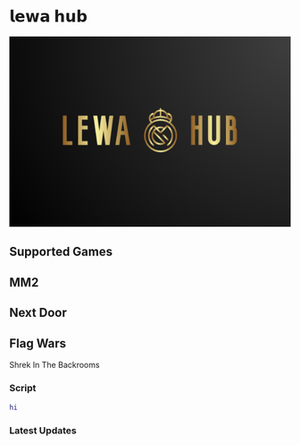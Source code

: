 # 𝗹𝗲𝘄𝗮 𝗵𝘂𝗯
![](images/Screenshot_20230821-203945-646~3.png)

## Supported Games

MM2
---
Next Door
---
Flag Wars
---
Shrek In The Backrooms

### Script
```lua
hi
```

### Latest Updates
```

``` 
